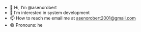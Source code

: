 - 👋 Hi, I’m @asenorobert
- 👀 I’m interested in system development
- 📫 How to reach me email me at asenorobert2001@gmail.com
- 😄 Pronouns: he
<!---
asenorobert/asenorobert is a ✨ special ✨ repository because its `README.md` (this file) appears on your GitHub profile.
You can click the Preview link to take a look at your changes.
--->
